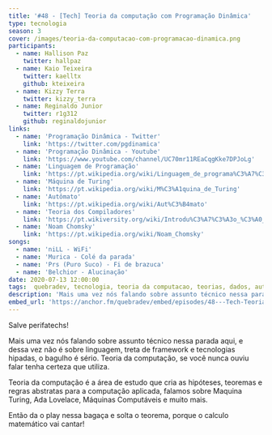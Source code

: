 ```yaml
---
title: '#48 - [Tech] Teoria da computação com Programação Dinâmica'
type: tecnologia
season: 3
cover: /images/teoria-da-computacao-com-programacao-dinamica.png
participants:
  - name: Hallison Paz
    twitter: hallpaz
  - name: Kaio Teixeira
    twitter: kaelltx
    github: kteixeira
  - name: Kizzy Terra
    twitter: kizzy_terra
  - name: Reginaldo Junior
    twitter: r1g312
    github: reginaldojunior
links:
  - name: 'Programação Dinâmica - Twitter'
    link: 'https://twitter.com/pgdinamica'
  - name: 'Programação Dinâmica - Youtube'
    link: 'https://www.youtube.com/channel/UC70mr11REaCqgKke7DPJoLg'
  - name: 'Linguagem de Programação'
    link: 'https://pt.wikipedia.org/wiki/Linguagem_de_programa%C3%A7%C3%A3o'
  - name: 'Máquina de Turing'
    link: 'https://pt.wikipedia.org/wiki/M%C3%A1quina_de_Turing'
  - name: 'Autômato'
    link: 'https://pt.wikipedia.org/wiki/Aut%C3%B4mato'
  - name: 'Teoria dos Compiladores'
    link: 'https://pt.wikiversity.org/wiki/Introdu%C3%A7%C3%A3o_%C3%A0_Teoria_dos_Compiladores/Defini%C3%A7%C3%B5es'
  - name: 'Noam Chomsky'
    link: 'https://pt.wikipedia.org/wiki/Noam_Chomsky'
songs:
  - name: 'niLL - WiFi'
  - name: 'Murica - Colé da parada'
  - name: 'Prs (Puro Suco) - Fi de brazuca'
  - name: 'Belchior - Alucinação'
date: 2020-07-13 12:00:00
tags:  quebradev, tecnologia, teoria da computacao, teorias, dados, automato, compiladores
description: 'Mais uma vez nós falando sobre assunto técnico nessa parada aqui, e dessa vez não é sobre linguagem, treta de framework e tecnologias hipadas, o bagulho é sério. Teoria da computação, se você nunca ouviu falar tenha certeza que utiliza.'
embed_url: 'https://anchor.fm/quebradev/embed/episodes/48---Tech-Teoria-da-computao-com-Programao-Dinmica-egjs5i/a-a2m5jih'
---
```


Salve perifatechs!

Mais uma vez nós falando sobre assunto técnico nessa parada aqui, e dessa vez não é sobre linguagem, treta de framework e tecnologias hipadas, o bagulho é sério. Teoria da computação, se você nunca ouviu falar tenha certeza que utiliza.

Teoria da computação é a área de estudo que cria as hipóteses, teoremas e regras abstratas para a computação aplicada, falamos sobre Maquina Turing, Ada Lovelace, Máquinas Computáveis e muito mais.

Então da o play nessa bagaça e solta o teorema, porque o calculo matemático vai cantar!